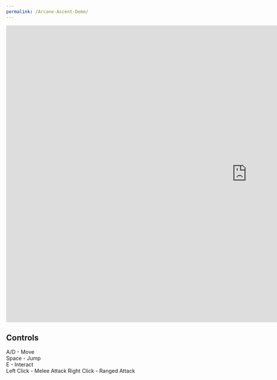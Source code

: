```yaml
---
permalink: /Arcane-Ascent-Demo/
---
```


<iframe src="https://banrescoding.github.io/Portfolio/Demos/ArcaneWeb/" align="center" name="Arcane Ascent" style="height:800px;width:1300px;border:none;" title="Arcane Ascent"></iframe>

## Controls
A/D - Move  
Space - Jump  
E - Interact  
Left Click - Melee Attack
Right Click - Ranged Attack
